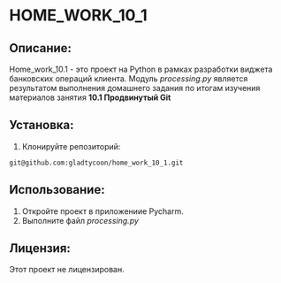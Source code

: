 # HOME_WORK_10_1

## Описание:

Home_work_10.1 - это проект на Python в рамках разработки виджета банковских операций клиента. 
Модуль *processing.py* является результатом выполнения домашнего задания по итогам изучения
материалов занятия **10.1 Продвинутый Git**

## Установка:

1. Клонируйте репозиторий:
```
git@github.com:gladtycoon/home_work_10_1.git
```

## Использование:

1. Откройте проект в приложениие Pycharm.
2. Выполните файл *processing.py*


## Лицензия:

Этот проект не лицензирован.
